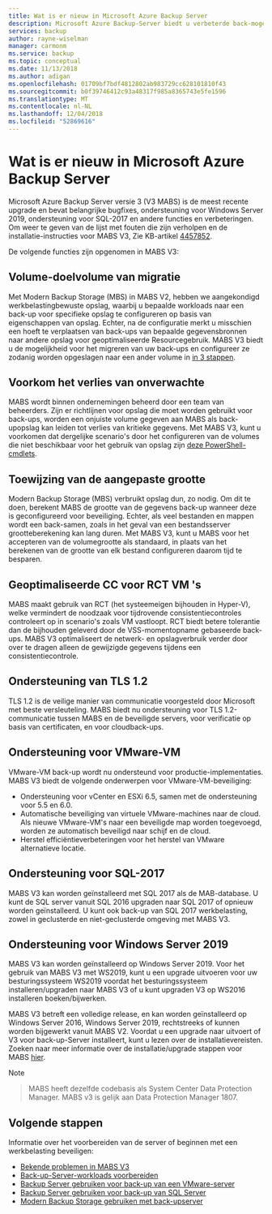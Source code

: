 ```yaml
---
title: Wat is er nieuw in Microsoft Azure Backup Server
description: Microsoft Azure Backup-Server biedt u verbeterde back-mogelijkheden voor het beveiligen van virtuele machines, bestanden en mappen en werkbelastingen. Informatie over het installeren of upgraden naar Azure Backup Server V3.
services: backup
author: rayne-wiselman
manager: carmonm
ms.service: backup
ms.topic: conceptual
ms.date: 11/13/2018
ms.author: adigan
ms.openlocfilehash: 01709bf7bdf4812802ab983729cc628101810f43
ms.sourcegitcommit: b0f39746412c93a48317f985a8365743e5fe1596
ms.translationtype: MT
ms.contentlocale: nl-NL
ms.lasthandoff: 12/04/2018
ms.locfileid: "52869616"
---
```

# <a name="whats-new-in-microsoft-azure-backup-server"></a>Wat is er nieuw in Microsoft Azure Backup Server

Microsoft Azure Backup Server versie 3 (V3 MABS) is de meest recente upgrade en bevat belangrijke bugfixes, ondersteuning voor Windows Server 2019, ondersteuning voor SQL-2017 en andere functies en verbeteringen. Om weer te geven van de lijst met fouten die zijn verholpen en de installatie-instructies voor MABS V3, Zie KB-artikel [4457852](https://support.microsoft.com/en-us/help/4457852/microsoft-azure-backup-server-v3).

De volgende functies zijn opgenomen in MABS V3:

## <a name="volume-to-volume-migration"></a>Volume-doelvolume van migratie
Met Modern Backup Storage (MBS) in MABS V2, hebben we aangekondigd werkbelastingbewuste opslag, waarbij u bepaalde workloads naar een back-up voor specifieke opslag te configureren op basis van eigenschappen van opslag. Echter, na de configuratie merkt u misschien een hoeft te verplaatsen van back-ups van bepaalde gegevensbronnen naar andere opslag voor geoptimaliseerde Resourcegebruik. MABS V3 biedt u de mogelijkheid voor het migreren van uw back-ups en configureer ze zodanig worden opgeslagen naar een ander volume in [in 3 stappen](https://blogs.technet.microsoft.com/dpm/2017/10/24/storage-migration-with-dpm-2016-mbs/).

## <a name="prevent-unexpected-data-loss"></a>Voorkom het verlies van onverwachte
MABS wordt binnen ondernemingen beheerd door een team van beheerders. Zijn er richtlijnen voor opslag die moet worden gebruikt voor back-ups, worden een onjuiste volume gegeven aan MABS als back-upopslag kan leiden tot verlies van kritieke gegevens. Met MABS V3, kunt u voorkomen dat dergelijke scenario's door het configureren van de volumes die niet beschikbaar voor het gebruik van opslag zijn [deze PowerShell-cmdlets](https://docs.microsoft.com/system-center/dpm/add-storage#volume-exclusion).

## <a name="custom-size-allocation"></a>Toewijzing van de aangepaste grootte
Modern Backup Storage (MBS) verbruikt opslag dun, zo nodig. Om dit te doen, berekent MABS de grootte van de gegevens back-up wanneer deze is geconfigureerd voor beveiliging. Echter, als veel bestanden en mappen wordt een back-samen, zoals in het geval van een bestandsserver grootteberekening kan lang duren. Met MABS V3, kunt u MABS voor het accepteren van de volumegrootte als standaard, in plaats van het berekenen van de grootte van elk bestand configureren daarom tijd te besparen.

## <a name="optimized-cc-for-rct-vms"></a>Geoptimaliseerde CC voor RCT VM 's
MABS maakt gebruik van RCT (het systeemeigen bijhouden in Hyper-V), welke vermindert de noodzaak voor tijdrovende consistentiecontroles controleert op in scenario's zoals VM vastloopt. RCT biedt betere tolerantie dan de bijhouden geleverd door de VSS-momentopname gebaseerde back-ups. MABS V3 optimaliseert de netwerk- en opslagverbruik verder door over te dragen alleen de gewijzigde gegevens tijdens een consistentiecontrole.

## <a name="support-to-tls-12"></a>Ondersteuning van TLS 1.2
TLS 1.2 is de veilige manier van communicatie voorgesteld door Microsoft met beste versleuteling. MABS biedt nu ondersteuning voor TLS 1.2-communicatie tussen MABS en de beveiligde servers, voor verificatie op basis van certificaten, en voor cloudback-ups.

## <a name="vmware-vm-protection-support"></a>Ondersteuning voor VMware-VM
VMware-VM back-up wordt nu ondersteund voor productie-implementaties. MABS V3 biedt de volgende onderwerpen voor VMware-VM-beveiliging:

-   Ondersteuning voor vCenter en ESXi 6.5, samen met de ondersteuning voor 5.5 en 6.0.
- Automatische beveiliging van virtuele VMware-machines naar de cloud. Als nieuwe VMware-VM's naar een beveiligde map worden toegevoegd, worden ze automatisch beveiligd naar schijf en de cloud.
- Herstel efficiëntieverbeteringen voor het herstel van VMware alternatieve locatie.

## <a name="sql-2017-support"></a>Ondersteuning voor SQL-2017
MABS V3 kan worden geïnstalleerd met SQL 2017 als de MAB-database. U kunt de SQL server vanuit SQL 2016 upgraden naar SQL 2017 of opnieuw worden geïnstalleerd. U kunt ook back-up van SQL 2017 werkbelasting, zowel in geclusterde en niet-geclusterde omgeving met MABS V3.

## <a name="windows-server-2019-support"></a>Ondersteuning voor Windows Server 2019
MABS V3 kan worden geïnstalleerd op Windows Server 2019. Voor het gebruik van MABS V3 met WS2019, kunt u een upgrade uitvoeren voor uw besturingssysteem WS2019 voordat het besturingssysteem installeren/upgraden naar MABS V3 of u kunt upgraden V3 op WS2016 installeren boeken/bijwerken.

MABS V3 betreft een volledige release, en kan worden geïnstalleerd op Windows Server 2016, Windows Server 2019, rechtstreeks of kunnen worden bijgewerkt vanuit MABS V2. Voordat u een upgrade naar uitvoert of V3 voor back-up-Server installeert, kunt u lezen over de installatievereisten.
Zoeken naar meer informatie over de installatie/upgrade stappen voor MABS [hier](https://docs.microsoft.com/azure/backup/backup-azure-microsoft-azure-backup#software-package).


> [!NOTE]

> MABS heeft dezelfde codebasis als System Center Data Protection Manager. MABS v3 is gelijk aan Data Protection Manager 1807.

## <a name="next-steps"></a>Volgende stappen

Informatie over het voorbereiden van de server of beginnen met een werkbelasting beveiligen:
- [Bekende problemen in MABS V3](backup-mabs-release-notes-v3.md)
- [Back-up-Server-workloads voorbereiden](backup-azure-microsoft-azure-backup.md)
- [Backup Server gebruiken voor back-up van een VMware-server](backup-azure-backup-server-vmware.md)
- [Backup Server gebruiken voor back-up van SQL Server](backup-azure-sql-mabs.md)
- [Modern Backup Storage gebruiken met back-upserver](backup-mabs-add-storage.md)
